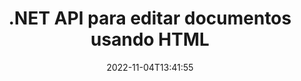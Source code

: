 ---
############################# Static ############################
layout: "product"
date: 2022-11-04T13:41:55
draft: false

product: "Editor"
product_tag: "editor"
platform: ".NET"
platform_tag: "net"

############################# Head ############################
head_title: "API del editor de documentos C# .NET | Editar Word Excel PowerPoint Web XML usando HTML"
head_description: "API del editor de documentos C# .NET para cargar formatos de archivo de Microsoft Word, Excel, PowerPoint, PDF, XML, web y texto en HTML, manipular y volver a convertir al formato original."

############################# Header ############################
title: ".NET API para editar documentos usando HTML"
description: "Desarrolle aplicaciones .NET, para integrar con el editor HTML, obtener documentos compatibles, editar y convertir al formato original."
button:
    enable: true

############################# SubMenu ############################
submenu:
    enable: true
    
    left:
        img_alt: "GroupDocs.Editor for .NET"
        image: "https://www.groupdocs.cloud/templates/groupdocs/images/product-logos/groupdocs-editor-net.png"
        product: "GroupDocs.Editor"
        platform: ".NET"

    middle:
        button:
            # button loop
            - link: "#overview"
              text: "Visión general"

            # button loop
            - link: "#features"
              text: "Características"

            # button loop
            - link: "#support"
              text: "Apoyo"

            # button loop
            - link: "https://products.groupdocs.app/editor"
              text: "Demo en vivo"

            # button loop
            - link: "https://purchase.groupdocs.com/pricing/editor/net"
              text: "Precios"

    right:
        link_download: "https://downloads.groupdocs.com/editor"
        link_learn: "https://docs.groupdocs.com/editor/net/"
        link_buy: "https://purchase.groupdocs.com"

############################# Overview ############################
overview:
    enable: true
    content: |
      GroupDocs.Editor para .NET API lo ayuda a crear aplicaciones C#, ASP.NET y otras aplicaciones .NET simples y fáciles de usar que se integran fácilmente con editores HTML populares (tanto de código abierto como de pago) para convertir, editar y manipular documentos de formatos de archivo populares. Nuestra API de .NET Editor le permite cargar documentos, convertirlos a HTML, enviar HTML a un editor de HTML externo y, una vez realizada la manipulación, guardar el HTML en su formato de archivo original. También puede obtener por separado los recursos adjuntos con cualquier documento. Funciona con todo tipo de documentos, como los de Microsoft Word, Excel, PowerPoint, PDF, XPS, OpenDocument, Text, Web, Email, e-Book y más.
    tabs:
      enable: true
      
      ## TAB ONE ##
      tab_one:
        description: |
          A continuación se muestra una descripción general de GroupDocs.Editor para .NET:
      
        left:
          enable: true
          icon: "fab fa-html5"
          title: "Manipular usando HTML"
          content: |
            * Cargar documento admitido
            * Editar contenido usando HTML
            * Editar estilos relacionados
            * Convertir a formato original
      
      ## TAB TWO ##
      tab_two:
        description: |
          GroupDocs.Editor para .NET admite los siguientes [formatos de archivo] (https://docs.groupdocs.com/editor/java/supported-document-formats/)

        left:
          enable: true
          table:
            # table loop
            - title: "Microsoft Office"
              content: |
                * **Microsoft Word**: DOC, DOCX, DOCM, DOT, DOTM, DOTX, FlatOPC, WordML, RTF
                * **Microsoft Excel**: XLS, XLSX, XLSM, XLT, XLTX, XLTM, XLSB, XLAM, CSV, TSV, SXC, SpreadsheetML, DIF, DSV
                * **Microsoft PowerPoint**: PPT, PPTX, PPTM, PPS, PPSX, PPSM, POT, POTX, POTM

        right:
          enable: true
          table:
            # table loop
            - title: "Otras familias de formatos"
              content: |
                * **Formatos de documentos abiertos**: ODT, OTT, ODS, FODS, ODP, OTP
                * **Formatos de diseño fijo**: PDF, XPS
                * **formatos web**: HTML, MHTML, CHM, XML, TXT
                * **formatos web**: MOBI, AZW3, ePub

      ## TAB THREE ##
      tab_three:
        description: |
          GroupDocs.Editor para .NET es compatible con los siguientes sistemas operativos, marcos y administradores de paquetes:
        
        left:
          enable: true
          table:
            # table loop
            - icon: "fab fa-windows"
              title: "Sistemas operativos"
              content: |
                * Microsoft Windows Desktop
                * Microsoft Windows Server
                * Microsoft Windows Azure
                * Linux

            # table loop
            - icon: "fas fa-code"
              title: "Marcos compatibles"
              content: |
                * .NET Framework 4.6.1+
                * .NET Standard 2.0+
                * .NET 6+
                * Mono Framework 1.2+

        right:
          enable: true
          table:
            # table loop
            - icon: "fas fa-box"
              title: "Administradores de paquetes"
              content: |
                * NuGet

            # table loop
            - icon: "fas fa-tools"
              title: "Entornos de desarrollo"
              content: |
                * Microsoft Visual Studio
                * Xamarin.Android
                * Xamarin.IOS
                * Xamarin.Mac
                * MonoDevelop

############################# Features ############################
features:
    enable: true
    title: "Funciones de GroupDocs.Editor para .NET"

    feature:
      # feature loop
      - icon: "fas fa-copy"
        content: "Fácil integración con cualquier editor de HTML"

      # feature loop
      - icon: "fas fa-eye"
        content: "Convertir documento a HTML DOM"

      # feature loop
      - icon: "fas fa-bolt"
        content: "Obtener contenido HTML del flujo de documentos"
      
      # feature loop
      - icon: "fas fa-file-powerpoint"
        content: "Obtenga contenido HTML y sus recursos integrados"

      # feature loop
      - icon: "fas fa-code"
        content: "Obtener contenido de etiqueta de cuerpo HTML del documento"

      # feature loop
      - icon: "fas fa-cloud"
        content: "Obtener hojas de estilo CSS de documento HTML"

      # feature loop
      - icon: "fas fa-remove-format"
        content: "Atraviese contenido HTML y guarde sus recursos"

      # feature loop
      - icon: "fas fa-comment-slash"
        content: "Obtenga HTML DOM del contenido de la cadena y conviértalo en documento"

      # feature loop
      - icon: "fas fa-location-arrow"
        content: "HTML DOM junto con conversión de recursos"

      # feature loop
      - icon: "fas fa-border-all"
        content: "Editar documentos de varios formatos en HTML"

      # feature loop
      - icon: "fas fa-wrench"
        content: "Conversión precisa"

      # feature loop
      - icon: "fas fa-columns"
        content: "Aplicar protección de lectura y/o escritura al documento resultante"

      # feature loop
      - icon: "fas fa-file-word"
        content: "Paginar documentos de procesamiento de textos y editarlos en cualquier editor WYSIWYG"

      # feature loop
      - icon: "fas fa-envelope"
        content: "Base de datos (DB) e interfaz de usuario (UI) Agnóstico"

      # feature loop
      - icon: "fas fa-print"
        content: "Potentes funciones de procesamiento XML"

      # feature loop
      - icon: "fas fa-file-archive"
        content: "Recuperar OTF (fuentes de tipo abierto) de los documentos de entrada y exportar al documento resultante"

      # feature loop
      - icon: "fas fa-lock"
        content: "Procesar imágenes ráster y vectoriales internamente dentro de los formatos de documentos de entrada admitidos"

      # feature loop
      - icon: "fas fa-file-code"
        content: "Inserte el contenido de la hoja de trabajo editada en la hoja de cálculo original en la posición deseada"
      
      # feature loop
      - icon: "fas fa-fill-drip"
        content: "Edite diapositivas e insértelas en la hoja de cálculo resultante"

      # feature loop
      - icon: "fas fa-file-excel"
        content: "Incrustar fuentes en el documento de procesamiento de texto resultante al guardar"

    more_feature:
      # more_feature_loop
      - title: "Conversión precisa hacia y desde HTML DOM"
        content: |
          GroupDocs.Editor para la API de .NET permite que sus aplicaciones de .NET obtengan un documento de formato compatible y lo conviertan en un modelo de objeto de documento (DOM) HTML junto con la extracción de recursos adjuntos, como CSS. A continuación, puede realizar las modificaciones en el HTML utilizando su editor de HTML favorito. Una vez que haya terminado con la edición, GroupDocs.Editor para .NET API le permite convertir con precisión este DOM HTML al archivo original.

          ```cs
          // Create Editor class by loading an input document
          Editor editor = new Editor("Sample.docx");

          // Open document for edit and obtain EditableDocument
          EditableDocument original = editor.Edit();

          // Obtain all-embedded HTML from it
          string allEmbeddedInside = original.GetEmbeddedHtml();

          // If necessary, obtain pure HTML-markup, CSS, images and other resources in separate form

          // Whole HTML-markup, without any resources
          string completeHtmlMarkup = original.GetContent();

          // Only HTML->BODY content, useful for most of WYSIWYG-editors
          string onlyInnerBody = original.GetBodyContent();

          // All CSS stylesheets
          var stylesheets = original.Css;

          // All images, including raster and vector, but without CSS gradients
          var images = original.Images;

          // All font resources
          var fonts = original.Fonts;

          // finally, send this content to your WYSIWYG HTML-editor
          ```
      # more_feature_loop
      - title: "Cargar y extraer recursos externos"
        content: "GroupDocs.Editor para .NET API es capaz de recuperar los recursos externos adjuntos a los documentos admitidos, como imágenes, fuentes, CSS y más. Los recursos obtenidos se pueden cargar, recorrer y guardar por separado del documento HTML resultante. Esto le brinda una salida más fácil de administrar."

      # more_feature_loop
      - title: "Aplicar efectos de texto en formatos de archivo de procesamiento de texto"
        content: "La API del editor de documentos de GroupDocs permite agregar efectos de texto complejos (sombra, efecto 3D, contorno, brillo, grabado, realce) mientras trabaja con formatos de procesamiento de documentos de Microsoft Word compatibles. Esta característica está habilitada automáticamente y se puede observar cuando se procesa el documento con tales efectos de texto."

      # more_feature_loop
      - title: "Potentes funciones de manipulación de XML"
        content: |
          Usando GroupDocs.Editor para .NET API puede abrir, ver y editar documentos XML. Nuestra API de edición ofrece soporte especial y reconocimiento de etiquetas XML, atributos junto con sus valores, declaraciones XML, secciones CDATA, definiciones DOCTYPE y otras entidades específicas de XML. Puede personalizar la configuración de fuente y color para cada entidad distinta en la estructura XML.  

          La función XML Converter es lo suficientemente inteligente como para mostrar errores en el archivo XML y cómo solucionarlos. El mecanismo de reconocimiento de URI y correo electrónico escanea los atributos XML y representa los URI y las direcciones de correo electrónico detectados dentro de la etiqueta A como enlaces para que puedan editarse como enlace, no como texto dentro del archivo HTML resultante.

############################# Support ############################
support:
    enable: true

############################# Solutions ############################
solutions:
    enable: true
    title: "GroupDocs.Editor ofrece API de edición de documentos para otros entornos de desarrollo populares"

    solution:
        # solution loop
        - img_alt: "GroupDocs.Editor for Java"
          image: "https://www.groupdocs.cloud/templates/groupdocs/images/product-logos/groupdocs-editor-java.png"
          product: "GroupDocs.Editor"
          platform: "Java"
          link: "/editor/java/"

############################# Back to top ###############################
back_to_top:
  enable: true
---